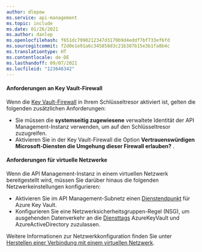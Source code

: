 ```yaml
---
author: dlepow
ms.service: api-management
ms.topic: include
ms.date: 01/26/2021
ms.author: danlep
ms.openlocfilehash: f651dc7990212347d3179b9d4eddf7bf733ef6fd
ms.sourcegitcommit: f2d0e1e91a6c345858d3c21b387b15e3b1fa8b4c
ms.translationtype: HT
ms.contentlocale: de-DE
ms.lasthandoff: 09/07/2021
ms.locfileid: "123646342"
---
```

#### <a name="requirements-for-key-vault-firewall"></a>Anforderungen an Key Vault-Firewall

Wenn die [Key Vault-Firewall](../articles/key-vault/general/network-security.md) in Ihrem Schlüsseltresor aktiviert ist, gelten die folgenden zusätzlichen Anforderungen:

* Sie müssen die **systemseitig zugewiesene** verwaltete Identität der API Management-Instanz verwenden, um auf den Schlüsseltresor zuzugreifen.
* Aktivieren Sie in der Key Vault-Firewall die Option **Vertrauenswürdigen Microsoft-Diensten die Umgehung dieser Firewall erlauben?** .

#### <a name="virtual-network-requirements"></a>Anforderungen für virtuelle Netzwerke

Wenn die API Management-Instanz in einem virtuellen Netzwerk bereitgestellt wird, müssen Sie darüber hinaus die folgenden Netzwerkeinstellungen konfigurieren:

* Aktivieren Sie im API Management-Subnetz einen [Dienstendpunkt](../articles/key-vault/general/overview-vnet-service-endpoints.md) für Azure Key Vault.
* Konfigurieren Sie eine Netzwerksicherheitsgruppen-Regel (NSG), um ausgehenden Datenverkehr an die [Diensttags](../articles/virtual-network/service-tags-overview.md) AzureKeyVault und AzureActiveDirectory zuzulassen. 

Weitere Informationen zur Netzwerkkonfiguration finden Sie unter [Herstellen einer Verbindung mit einem virtuellen Netzwerk](../articles/api-management/api-management-using-with-vnet.md#network-configuration).